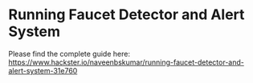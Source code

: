 # Running Faucet Detector and Alert System
Please find the complete guide here: https://www.hackster.io/naveenbskumar/running-faucet-detector-and-alert-system-31e760
